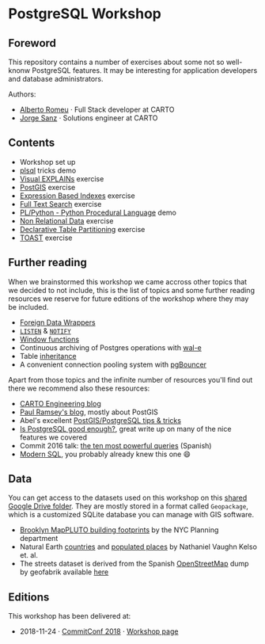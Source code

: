 # PostgreSQL Workshop

## Foreword

This repository contains a number of exercises about some not so well-knonw PostgreSQL features. It may be interesting for application developers and database administrators.

Authors:

* [Alberto Romeu](https://github.com/alrocar) · Full Stack developer at CARTO
* [Jorge Sanz](https://github.com/jsanz) · Solutions engineer at CARTO

## Contents

* Workshop set up
* [plsql](./workshop/psql.md) tricks demo
* [Visual EXPLAINs](./workshop/pev.md) exercise
* [PostGIS](./workshop/postgis.md) exercise
* [Expression Based Indexes](./workshop/indexes-on-expressions.md) exercise
* [Full Text Search](./workshop/full-text-search.md) exercise
* [PL/Python - Python Procedural Language](./workshop/plpython.md) demo
* [Non Relational Data](./workshop/non-relational.md) exercise
* [Declarative Table Partitioning](./workshop/partitioning.md) exercise
* [TOAST](./workshop/toast.md) exercise

## Further reading

When we brainstormed this workshop we came accross other topics that we decided to not include, this is the list of topics and some further reading resources we reserve for future editions of the workshop where they may be included.

* [Foreign Data Wrappers](https://www.postgresql.org/docs/current/postgres-fdw.html)
* [`LISTEN`](https://www.postgresql.org/docs/current/sql-listen.html) & [`NOTIFY`](https://www.postgresql.org/docs/current/sql-notify.html) 
* [Window functions](https://www.postgresql.org/docs/current/tutorial-window.html)
* Continuous archiving of Postgres operations with [wal-e](https://github.com/wal-e/wal-e)
* Table [inheritance](https://www.postgresql.org/docs/current/ddl-inherit.html)
* A convenient connection pooling system with [pgBouncer](https://pgbouncer.github.io/features.html)

Apart from those topics and the infinite number of resources you'll find out there we recommend also these resources:

* [CARTO Engineering blog](https://carto.com/blog/inside)
* [Paul Ramsey's blog](http://blog.cleverelephant.ca/), mostly about PostGIS
* Abel's excellent [PostGIS/PostgreSQL tips & tricks](https://abelvm.github.io/sql/sql-tricks/)
* [Is PostgreSQL good enough?](http://renesd.blogspot.com/2017/02/is-postgresql-good-enough.html?m=1), great write up on many of the nice features we covered
* Commit 2016 talk: [the ten most powerful queries](https://www.youtube.com/watch?v=ZLvT8lQit80) (Spanish)
* [Modern SQL](https://modern-sql.com/), you probably already knew this one :smile:


## Data

You can get access to the datasets used on this workshop on this [shared Google Drive folder](https://drive.google.com/drive/folders/1xx8jCt_JgYq5g1WDDvrr6nmHPqo9CWXb?usp=sharing). They are mostly stored in a format called `Geopackage`, which is a customized SQLite database you can manage with GIS software.

* [Brooklyn MapPLUTO building footprints](https://www1.nyc.gov/site/planning/data-maps/open-data/dwn-pluto-mappluto.page) by the NYC Planning department
* Natural Earth [countries](https://www.naturalearthdata.com/downloads/10m-cultural-vectors/10m-admin-0-countries/) and [populated places](https://www.naturalearthdata.com/downloads/10m-cultural-vectors/10m-populated-places/) by Nathaniel Vaughn Kelso et. al.
* The streets dataset is derived from the Spanish [OpenStreetMap](https://osm.org) dump by geofabrik available [here](http://download.geofabrik.de/europe/spain.html)

## Editions

This workshop has been delivered at:

* 2018-11-24 · [CommitConf 2018](https://2018.commit-conf.com/) · [Workshop page](https://github.com/CartoDB/labs-postgresql/tree/commitconf18)